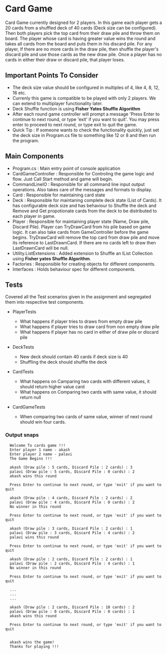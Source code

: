 # Card Game

Card Game currently designed for 2 players. In this game each player gets a 20 cards from a shuffled deck of 40 cards (Deck size can be configured). Then both players pick the top card from their draw pile and throw them on board. The player whose card is having greater value wins the round and takes all cards from the board and puts them in his discard pile. For any player, If there are no more cards in the draw pile, then shuffle the player's discard pile and use those cards as the new draw pile. Once a player has no cards in either their draw or discard pile, that player loses.

## Important Points To Consider

- The deck size value should be configured in multiples of 4, like 4, 8, 12, 16 etc.
- Currenly this game is compatible to be played with only 2 players. We can extend to multiplayer functionality later.
- Deck Shuffle function is using **Fisher Yates Shuffle Algorithm**
- After each round game controller will prompt a message 'Press Enter to continue to next round, or type 'exit' if you want to quit'. You may press enter to proceed to next round, or type exit to quit the game.
- Quick Tip : If someone wants to check the functionality quickly, just set the deck size in Program.cs file to something like 12 or 8 and then run the program.

## Main Components
- Program.cs : Main entry point of console application
- CardGameController : Responsible for Controling the game logic and flow. Just Call Start method and game will begin.
- CommandLineIO : Responsible for all command line input output operations. Also takes care of the messages and formats to display.
- Card : Responsible for maintaining card state
- Deck : Responsible for maintaning complete deck state (List of Cards). It has configurable deck size and has behaviour to Shuffle the deck and Remove and Get propotionate cards from the deck to be distributed to each player in game. 
- Player : Responsible for maintaining player state (Name, Draw pile, Discard Pile). Player can TryDrawCard from his pile based on game logic. It can also take cards from GameController before the game begins. TryDrawCard will remove the top card from draw pile and move its reference to LastDrawnCard. If there are no cards left to draw then LastDrawnCard will be null.
- Utility.ListExtensions : Added extension to Shuffle an IList Collection using **Fisher yates Shuffle Algorithm**.
- Factories : Responsible for creating objects for different components.
- Interfaces : Holds behaviour spec for different components.

## Tests

Covered all the Test scenarios given in the assignment and segregated them into respective test components.

- PlayerTests 
  - What happens if player tries to draws from empty draw pile
  - What happens if player tries to draw card from non empty draw pile
  - What happens if player has no card in either of draw pile or discard pile
  
- DeckTests
  - New deck should contain 40 cards if deck size is 40
  - Shuffling the deck should shuffle the deck
 
- CardTests
  - What happens on Camparing two cards with different values, it should return higher value card
  - What happens on Comparing two cards with same value, it should return null
  
- CardGameTests
  - When comparing two cards of same value, winner of next round should win four cards.
  
  
### Output snaps
  
      Welcome To cards game !!!
      Enter player 1 name - akash
      Enter player 2 name - palavi
      The Game Begins !!!

      akash (Draw pile : 5 cards, Discard Pile : 2 cards) : 3
      palavi (Draw pile : 5 cards, Discard Pile : 0 cards) : 2
      akash wins this round

      Press Enter to continue to next round, or type 'exit' if you want to quit

      akash (Draw pile : 4 cards, Discard Pile : 2 cards) : 2
      palavi (Draw pile : 4 cards, Discard Pile : 0 cards) : 2
      No winner in this round

      Press Enter to continue to next round, or type 'exit' if you want to quit

      akash (Draw pile : 3 cards, Discard Pile : 2 cards) : 1
      palavi (Draw pile : 3 cards, Discard Pile : 4 cards) : 2
      palavi wins this round

      Press Enter to continue to next round, or type 'exit' if you want to quit

      akash (Draw pile : 2 cards, Discard Pile : 2 cards) : 1
      palavi (Draw pile : 2 cards, Discard Pile : 4 cards) : 1
      No winner in this round

      Press Enter to continue to next round, or type 'exit' if you want to quit

      ...
      ...
      ...

      akash (Draw pile : 2 cards, Discard Pile : 10 cards) : 2
      palavi (Draw pile : 0 cards, Discard Pile : 0 cards) : 1
      akash wins this round

      Press Enter to continue to next round, or type 'exit' if you want to quit


      akash wins the game!
      Thanks for playing !!!
